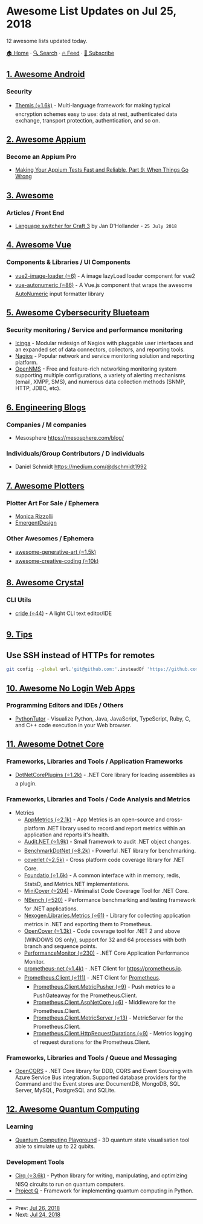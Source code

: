 # Awesome List Updates on Jul 25, 2018

12 awesome lists updated today.

[🏠 Home](/README.md) · [🔍 Search](https://www.trackawesomelist.com/search/) · [🔥 Feed](https://www.trackawesomelist.com/rss.xml) · [📮 Subscribe](https://trackawesomelist.us17.list-manage.com/subscribe?u=d2f0117aa829c83a63ec63c2f&id=36a103854c)



## [1. Awesome Android](/content/JStumpp/awesome-android/README.md)

### Security

*   [Themis (⭐1.6k)](https://github.com/cossacklabs/themis) - Multi-language framework for making typical encryption schemes easy to use: data at rest, authenticated data exchange, transport protection, authentication, and so on.

## [2. Awesome Appium](/content/SrinivasanTarget/awesome-appium/README.md)

### Become an Appium Pro

*   [Making Your Appium Tests Fast and Reliable, Part 9: When Things Go Wrong](https://appiumpro.com/editions/27)

## [3. Awesome](/content/craftcms/awesome/README.md)

### Articles / Front End

*   [Language switcher for Craft 3](https://www.thebasement.be/language-switcher-for-craft-3/) by Jan D'Hollander - `25 July 2018`

## [4. Awesome Vue](/content/vuejs/awesome-vue/README.md)

### Components & Libraries / UI Components

*   [vue2-image-loader (⭐6)](https://github.com/leepyng/vue2-image-loader) - A image lazyLoad loader component for vue2
*   [vue-autonumeric (⭐86)](https://github.com/autoNumeric/vue-autoNumeric) - A Vue.js component that wraps the awesome [AutoNumeric](http://autonumeric.org/) input formatter library

## [5. Awesome Cybersecurity Blueteam](/content/fabacab/awesome-cybersecurity-blueteam/README.md)

### Security monitoring / Service and performance monitoring

*   [Icinga](https://icinga.com/) - Modular redesign of Nagios with pluggable user interfaces and an expanded set of data connectors, collectors, and reporting tools.
*   [Nagios](https://nagios.org) - Popular network and service monitoring solution and reporting platform.
*   [OpenNMS](https://opennms.org/) - Free and feature-rich networking monitoring system supporting multiple configurations, a variety of alerting mechanisms (email, XMPP, SMS), and numerous data collection methods (SNMP, HTTP, JDBC, etc).

## [6. Engineering Blogs](/content/kilimchoi/engineering-blogs/README.md)

### Companies / M companies

*   Mesosphere <https://mesosphere.com/blog/>

### Individuals/Group Contributors / D individuals

*   Daniel Schmidt <https://medium.com/@dschmidt1992>

## [7. Awesome Plotters](/content/beardicus/awesome-plotters/README.md)

### Plotter Art For Sale / Ephemera

*   [Monica Rizzolli](https://www.saatchiart.com/account/artworks/155196)
*   [EmergentDesign](https://emergentdesign.bigcartel.com/products)

### Other Awesomes / Ephemera

*   [awesome-generative-art (⭐1.5k)](https://github.com/kosmos/awesome-generative-art)
*   [awesome-creative-coding (⭐10k)](https://github.com/terkelg/awesome-creative-coding)

## [8. Awesome Crystal](/content/veelenga/awesome-crystal/README.md)

### CLI Utils

*   [cride (⭐44)](https://github.com/j8r/cride) - A light CLI text editor/IDE

## [9. Tips](/content/git-tips/tips/README.md)

## Use SSH instead of HTTPs for remotes

```sh
git config --global url.'git@github.com:'.insteadOf 'https://github.com/'
```

## [10. Awesome No Login Web Apps](/content/aviaryan/awesome-no-login-web-apps/README.md)

### Programming Editors and IDEs / Others

*   [PythonTutor](http://pythontutor.com/visualize.html#mode=edit) - Visualize Python, Java, JavaScript, TypeScript, Ruby, C, and C++ code execution in your Web browser.

## [11. Awesome Dotnet Core](/content/thangchung/awesome-dotnet-core/README.md)

### Frameworks, Libraries and Tools / Application Frameworks

*   [DotNetCorePlugins (⭐1.2k)](https://github.com/natemcmaster/DotNetCorePlugins) - .NET Core library for loading assemblies as a plugin.

### Frameworks, Libraries and Tools / Code Analysis and Metrics

*   Metrics
    *   [AppMetrics (⭐2.1k)](https://github.com/alhardy/AppMetrics) - App Metrics is an open-source and cross-platform .NET library used to record and report metrics within an application and reports it's health.
    *   [Audit.NET (⭐1.9k)](https://github.com/thepirat000/Audit.NET) - Small framework to audit .NET object changes.
    *   [BenchmarkDotNet (⭐8.2k)](https://github.com/dotnet/BenchmarkDotNet) - Powerful .NET library for benchmarking.
    *   [coverlet (⭐2.5k)](https://github.com/tonerdo/coverlet) - Cross platform code coverage library for .NET Core.
    *   [Foundatio (⭐1.6k)](https://github.com/exceptionless/Foundatio#metrics) - A common interface with in memory, redis, StatsD, and Metrics.NET implementations.
    *   [MiniCover (⭐204)](https://github.com/lucaslorentz/minicover) - Minimalist Code Coverage Tool for .NET Core.
    *   [NBench (⭐520)](https://github.com/petabridge/NBench) - Performance benchmarking and testing framework for .NET applications.
    *   [Nexogen.Libraries.Metrics (⭐61)](https://github.com/nexogen-international/Nexogen.Libraries.Metrics) - Library for collecting application metrics in .NET and exporting them to Prometheus.
    *   [OpenCover (⭐1.3k)](https://github.com/OpenCover/opencover) - Code coverage tool for .NET 2 and above (WINDOWS OS only), support for 32 and 64 processes with both branch and sequence points.
    *   [PerformanceMonitor (⭐230)](https://github.com/dotnet-architecture/PerformanceMonitor) - .NET Core Application Performance Monitor.
    *   [prometheus-net (⭐1.4k)](https://github.com/prometheus-net/prometheus-net) - .NET Client for <https://prometheus.io>.
    *   [Prometheus.Client (⭐111)](https://github.com/PrometheusClientNet/Prometheus.Client) - .NET Client for [Prometheus](https://prometheus.io).
        *   [Prometheus.Client.MetricPusher (⭐9)](https://github.com/PrometheusClientNet/Prometheus.Client.MetricPusher) -  Push metrics to a PushGateaway for the Prometheus.Client.
        *   [Prometheus.Client.AspNetCore (⭐6)](https://github.com/PrometheusClientNet/Prometheus.Client.AspNetCore) -  Middleware for the Prometheus.Client.
        *   [Prometheus.Client.MetricServer (⭐13)](https://github.com/PrometheusClientNet/Prometheus.Client.MetricServer) -  MetricServer for the Prometheus.Client.
        *   [Prometheus.Client.HttpRequestDurations (⭐9)](https://github.com/PrometheusClientNet/Prometheus.Client.HttpRequestDurations) -  Metrics logging of request durations for the Prometheus.Client.

### Frameworks, Libraries and Tools / Queue and Messaging

*   [OpenCQRS](https://github.com/OpenCQRS/OpenCQRS) - .NET Core library for DDD, CQRS and Event Sourcing with Azure Service Bus integration. Supported database providers for the Command and the Event stores are: DocumentDB, MongoDB, SQL Server, MySQL, PostgreSQL and SQLite.

## [12. Awesome Quantum Computing](/content/desireevl/awesome-quantum-computing/README.md)

### Learning

*   [Quantum Computing Playground](http://www.quantumplayground.net/#/home) - 3D quantum state visualisation tool able to simulate up to 22 qubits.

### Development Tools

*   [Cirq (⭐3.6k)](https://github.com/quantumlib/Cirq) - Python library for writing, manipulating, and optimizing NISQ circuits to run on quantum computers.
*   [Project Q](http://projectq.ch/) - Framework for implementing quantum computing in Python.

---

- Prev: [Jul 26, 2018](/content/2018/07/26/README.md)
- Next: [Jul 24, 2018](/content/2018/07/24/README.md)